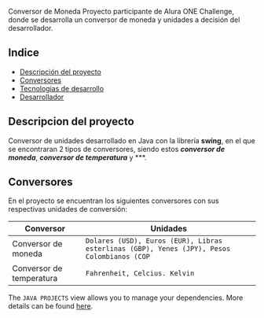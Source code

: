  Conversor de Moneda
Proyecto participante de Alura ONE Challenge, donde se desarrolla un conversor de moneda y unidades a decisión del desarrollador.

## Indice
* [Descripción del proyecto](#descripcion-del-proyecto)
* [Conversores](#conversores)
* [Tecnologias de desarrollo](#tecnologias-de-desarrollo)
* [Desarrollador](#desarollador)

## Descripcion del proyecto
Conversor de unidades desarrollado en Java con la librería **swing**, en el que se encontraran 2 tipos de conversores, siendo estos ***conversor de moneda***, ***conversor de temperatura*** y ***.

## Conversores

En el proyecto se encuentran los siguientes conversores con sus respectivas unidades de conversión:

|           Conversor     |Unidades                                                   |
|----------------|-------------------------------|
|Conversor de moneda |`Dolares (USD), Euros (EUR), Libras esterlinas (GBP), Yenes (JPY), Pesos Colombianos (COP `                        |
|Conversor de temperatura          |`Fahrenheit, Celcius. Kelvin`            |           

The `JAVA PROJECTS` view allows you to manage your dependencies. More details can be found [here](https://github.com/microsoft/vscode-java-dependency#manage-dependencies).
